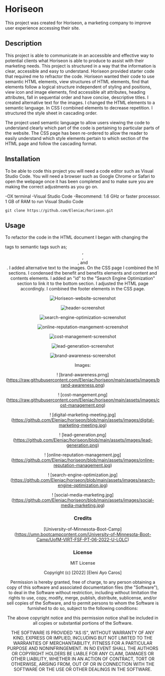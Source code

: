 # Horiseon
This project was created for Horiseon, a marketing company to improve user experience accessing their site. 
## Description
This project is able to communicate in an accessible and effective way to potential clients what Horiseon is able to produce to assist with their marketing needs. This project is structured in a way that the information is clear, accessible and easy to understand. Horiseon provided starter code that required me to refractor the code. Horiseon wanted their code to use semantic HTML elements, view structures of HTML elements, find that elements follow a logical structure independent of styling and positions, view icon and image elements, find accessible alt attributes, heading attributes, fall in sequential order and have concise, descriptive titles. 
I created alternative text for the images. I changed the HTML elements to a semantic language. In CSS I combined elements to decrease repetition. I structured the style sheet in cascading order.  

The project used semantic language to allow users viewing the code to understand clearly which part of the code is pertaining to particular parts of the website. The CSS page has been re-ordered to allow the reader to easily understand which style elements pertain to which section of the HTML page and follow the cascading format. 

## Installation 
To be able to code this project you will need a code editor such as Visual Studio Code. You will need a browser such as Google Chrome or Safari to open the webpage once it has been completed and to make sure you are making the correct adjustments as you go on. 

-OX terminal
-Visual Studio Code
-Recommend: 1.6 GHz or faster processor. 1 GB of RAM to run Visual Studio Code

```
git clone https://github.com/Eleniac/horiseon.git

```

## Usage

To refactor the code in the HTML document I began with changing the <div> tags to semantic tags such as; <header>, <main>, <section>, and <aside>. I added alternative text to the images. On the CSS page I combined the h1 sections. I condensed the benefit and benefits elements and content and contents elements. I added an "id" to the "Search Engine Optimization" section to link it to the bottom section. I adjusted the HTML page accordingly. I combined the footer elements in the CSS page. 

![Horiseon-website-screenshot](https://raw.githubusercontent.com/Eleniac/horiseon/main/assets/images/Horiseon-website-screenshot.png)

![header-screenshot](https://raw.githubusercontent.com/Eleniac/horiseon/main/assets/images/header-screenshot.png)

![search-engine-optimization-screenshot](https://raw.githubusercontent.com/Eleniac/horiseon/main/assets/images/search-engine-optimization-screenshot.png)

![online-reputation-mangement-screenshot](https://raw.githubusercontent.com/Eleniac/horiseon/main/assets/images/online-brand-reputation-screenshot.png)

![cost-management-screenshot](https://raw.githubusercontent.com/Eleniac/horiseon/main/assets/images/cost-mangement-screenshot.png)

![lead-generation-screenshot](https://raw.githubusercontent.com/Eleniac/horiseon/main/assets/images/lead-generation-screenshot.png)

![brand-awareness-screenshot](https://raw.githubusercontent.com/Eleniac/horiseon/main/assets/images/brand-awareness.png)

Images:

! [brand-awareness.prng] (https://raw.githubusercontent.com/Eleniac/horiseon/main/assets/images/brand-awareness.png)

! [cost-mangement.png] (https://raw.githubusercontent.com/Eleniac/horiseon/main/assets/images/cost-management.png)

! [digital-marketing-meeting.jpg] (https://github.com/Eleniac/horiseon/blob/main/assets/images/digital-marketing-meeting.jpg)

! [lead-generation.png] (https://github.com/Eleniac/horiseon/blob/main/assets/images/lead-generation.png)

! [online-reputation-management.jpg] (https://github.com/Eleniac/horiseon/blob/main/assets/images/online-reputation-management.jpg)

! [search-engine-optimization.jpg] (https://github.com/Eleniac/horiseon/blob/main/assets/images/search-engine-optimization.jpg)

! [social-media-marketing.jpg] (https://github.com/Eleniac/horiseon/blob/main/assets/images/social-media-marketing.jpg)

# Credits
[University-of-Minnesota-Boot-Camp]
(https://umn.bootcampcontent.com/University-of-Minnesota-Boot-Camp/UofM-VIRT-FSF-PT-06-2022-U-LOLC)

# License
MIT License

Copyright (c) [2022] [Eleni Ayo Caros]

Permission is hereby granted, free of charge, to any person obtaining a copy
of this software and associated documentation files (the "Software"), to deal
in the Software without restriction, including without limitation the rights
to use, copy, modify, merge, publish, distribute, sublicense, and/or sell
copies of the Software, and to permit persons to whom the Software is
furnished to do so, subject to the following conditions:

The above copyright notice and this permission notice shall be included in all
copies or substantial portions of the Software.

THE SOFTWARE IS PROVIDED "AS IS", WITHOUT WARRANTY OF ANY KIND, EXPRESS OR
IMPLIED, INCLUDING BUT NOT LIMITED TO THE WARRANTIES OF MERCHANTABILITY,
FITNESS FOR A PARTICULAR PURPOSE AND NONINFRINGEMENT. IN NO EVENT SHALL THE
AUTHORS OR COPYRIGHT HOLDERS BE LIABLE FOR ANY CLAIM, DAMAGES OR OTHER
LIABILITY, WHETHER IN AN ACTION OF CONTRACT, TORT OR OTHERWISE, ARISING FROM,
OUT OF OR IN CONNECTION WITH THE SOFTWARE OR THE USE OR OTHER DEALINGS IN THE
SOFTWARE.









